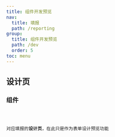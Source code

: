 ```yaml
---
title: 组件开发预览
nav:
  title: 填报
  path: /reporting
group:
  title: 组件开发预览
  path: /dev
  order: 5
toc: menu
---
```


## 设计页

### 组件

<code src="../../demo/design.jsx" />

对应填报的**设计页**，在此只是作为表单设计预览功能
